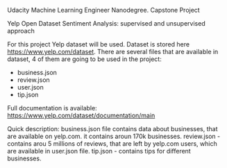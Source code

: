 Udacity Machine Learning Engineer Nanodegree.
Capstone Project

Yelp Open Dataset Sentiment Analysis: supervised and unsupervised approach

For this project Yelp dataset will be used.
Dataset is stored here https://www.yelp.com/dataset.
There are several files that are available in dataset, 4 of them are going to be used in the project:
- business.json
- review.json
- user.json
- tip.json

Full documentation is available: https://www.yelp.com/dataset/documentation/main

Quick description:
business.json file contains data about businesses, that are available on yelp.com. it contains aroun 170k businesses.
review.json - contains arou 5 millions of reviews, that are left by yelp.com users, which are available in user.json file.
tip.json - contains tips for different businesses.
